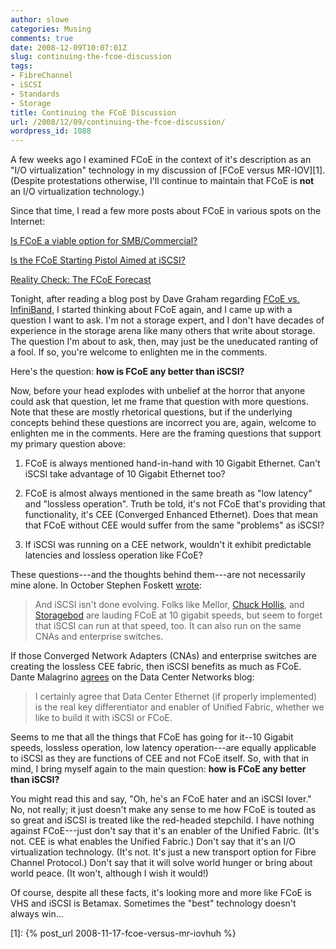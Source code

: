 ```yaml
---
author: slowe
categories: Musing
comments: true
date: 2008-12-09T10:07:01Z
slug: continuing-the-fcoe-discussion
tags:
- FibreChannel
- iSCSI
- Standards
- Storage
title: Continuing the FCoE Discussion
url: /2008/12/09/continuing-the-fcoe-discussion/
wordpress_id: 1088
---
```


A few weeks ago I examined FCoE in the context of it's description as an "I/O virtualization" technology in my discussion of [FCoE versus MR-IOV][1]. (Despite protestations otherwise, I'll continue to maintain that FCoE is **not** an I/O virtualization technology.)

Since that time, I read a few more posts about FCoE in various spots on the Internet:

[Is FCoE a viable option for SMB/Commercial?](http://blog.flickerdown.com/2008/10/14/is-fcoe-a-viable-option-for-smbcommercial/)  

[Is the FCoE Starting Pistol Aimed at iSCSI?](http://blog.fosketts.net/2008/10/16/fcoe-versus-iscsi/)  

[Reality Check: The FCoE Forecast](http://blog.fosketts.net/2008/10/19/fcoe-reality/)

Tonight, after reading a blog post by Dave Graham regarding [FCoE vs. InfiniBand](http://flickerdown.com/?p=349), I started thinking about FCoE again, and I came up with a question I want to ask. I'm not a storage expert, and I don't have decades of experience in the storage arena like many others that write about storage. The question I'm about to ask, then, may just be the uneducated ranting of a fool. If so, you're welcome to enlighten me in the comments.

Here's the question: **how is FCoE any better than iSCSI?**

Now, before your head explodes with unbelief at the horror that anyone could ask that question, let me frame that question with more questions. Note that these are mostly rhetorical questions, but if the underlying concepts behind these questions are incorrect you are, again, welcome to enlighten me in the comments. Here are the framing questions that support my primary question above:

1. FCoE is always mentioned hand-in-hand with 10 Gigabit Ethernet. Can't iSCSI take advantage of 10 Gigabit Ethernet too?

2. FCoE is almost always mentioned in the same breath as "low latency" and "lossless operation". Truth be told, it's not FCoE that's providing that functionality, it's CEE (Converged Enhanced Ethernet). Does that mean that FCoE without CEE would suffer from the same "problems" as iSCSI?

3. If iSCSI was running on a CEE network, wouldn't it exhibit predictable latencies and lossless operation like FCoE?

These questions---and the thoughts behind them---are not necessarily mine alone. In October Stephen Foskett [wrote](http://blog.fosketts.net/2008/10/16/fcoe-versus-iscsi/):

>And iSCSI isn't done evolving. Folks like Mellor, [Chuck Hollis](http://chucksblog.typepad.com/chucks_blog/2008/10/fcoe-gets-taken.html), and [Storagebod](http://storagebod.typepad.com/storagebods_blog/2008/10/netapp-announce-support-for-fcoe.html) are lauding FCoE at 10 gigabit speeds, but seem to forget that iSCSI can run at that speed, too. It can also run on the same CNAs and enterprise switches.

If those Converged Network Adapters (CNAs) and enterprise switches are creating the lossless CEE fabric, then iSCSI benefits as much as FCoE. Dante Malagrino [agrees](http://blogs.cisco.com/datacenter/comments/fcoe_and_iscsi_who_cares_its_all_about_data_center_ethernet/) on the Data Center Networks blog:

>I certainly agree that Data Center Ethernet (if properly implemented) is the real key differentiator and enabler of Unified Fabric, whether we like to build it with iSCSI or FCoE.

Seems to me that all the things that FCoE has going for it--10 Gigabit speeds, lossless operation, low latency operation---are equally applicable to iSCSI as they are functions of CEE and not FCoE itself. So, with that in mind, I bring myself again to the main question: **how is FCoE any better than iSCSI?**

You might read this and say, "Oh, he's an FCoE hater and an iSCSI lover." No, not really; it just doesn't make any sense to me how FCoE is touted as so great and iSCSI is treated like the red-headed stepchild. I have nothing against FCoE---just don't say that it's an enabler of the Unified Fabric. (It's not. CEE is what enables the Unified Fabric.) Don't say that it's an I/O virtualization technology. (It's not. It's just a new transport option for Fibre Channel Protocol.) Don't say that it will solve world hunger or bring about world peace. (It won't, although I wish it would!)

Of course, despite all these facts, it's looking more and more like FCoE is VHS and iSCSI is Betamax. Sometimes the "best" technology doesn't always win...

[1]: {% post_url 2008-11-17-fcoe-versus-mr-iovhuh %}

